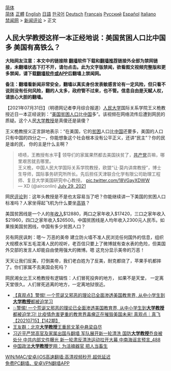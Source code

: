  <!-- 面包屑导航 --> <div class="breadcrumb"><!-- GTranslate: https://gtranslate.io/ -->  <div class="switcher notranslate">  <div class="selected">  <a href="#" onclick="return false;"> 简体</a>  </div>  <div class="option">  <a href="https://www.bannedbook.org" onclick="doGTranslate('zh-CN|zh-CN');jQuery('div.switcher div.selected a').html(jQuery(this).html());return false;" title="简体中文" class="nturl selected"> 简体</a>  <a href="https://www.bannedbook.org/zh-tw/" onclick="doGTranslate('zh-CN|zh-TW');jQuery('div.switcher div.selected a').html(jQuery(this).html());return false;" title="繁體中文" class="nturl"> 正體</a>  <a href="https://www.bannedbook.org/en/" onclick="doGTranslate('zh-CN|en');jQuery('div.switcher div.selected a').html(jQuery(this).html());return false;" title="English" class="nturl"> English</a>  <a href="https://www.bannedbook.org/ja/" onclick="doGTranslate('zh-CN|ja');jQuery('div.switcher div.selected a').html(jQuery(this).html());return false;" title="日本語" class="nturl"> 日語</a>  <a href="https://www.bannedbook.org/ko/" onclick="doGTranslate('zh-CN|ko');jQuery('div.switcher div.selected a').html(jQuery(this).html());return false;" title="한국어" class="nturl"> 한국어</a>  <a href="https://www.bannedbook.org/de/" onclick="doGTranslate('zh-CN|de');jQuery('div.switcher div.selected a').html(jQuery(this).html());return false;" title="Deutsch" class="nturl"> Deutsch</a>  <a href="https://www.bannedbook.org/fr/" onclick="doGTranslate('zh-CN|fr');jQuery('div.switcher div.selected a').html(jQuery(this).html());return false;" title="Français" class="nturl"> Français</a>  <a href="https://www.bannedbook.org/ru/" onclick="doGTranslate('zh-CN|ru');jQuery('div.switcher div.selected a').html(jQuery(this).html());return false;" title="Русский" class="nturl"> Русский</a>  <a href="https://www.bannedbook.org/es/" onclick="doGTranslate('zh-CN|es');jQuery('div.switcher div.selected a').html(jQuery(this).html());return false;" title="Español" class="nturl"> Español</a>  <a href="https://www.bannedbook.org/it/" onclick="doGTranslate('zh-CN|it');jQuery('div.switcher div.selected a').html(jQuery(this).html());return false;" title="Italiano" class="nturl"> Italiano</a>  </div>  </div>      <div class='breadcrumb-sub'><!-- Breadcrumb NavXT 6.3.0 --> <a href="https://www.bannedbook.org/" class="home">禁闻网</a> &gt; <a href="https://www.bannedbook.org/bnews/comments/" class="category">新闻评论</a> &gt; 正文</div></div><h2>人民大学教授这样一本正经地说：美国贫困人口比中国多 美国有高铁么？</h2> <p class="notice"><b>大陆网友注意：本文中的链接除 <a href="https://github.com/bannedbook/fanqiang" >翻墙</a>软件下载和<a href="https://github.com/killgcd/justmysocks/blob/master/README.md">翻墙推荐</a>链接外全部为禁网链接，未翻墙状态下打不开，请勿点击。此为文字版禁闻，欲看图文视频完整版和更多禁闻，请下载<a href="https://github.com/bannedbook/fanqiang">翻墙软件或APP</a>后翻墙上禁闻网。</p><p>备注：翻墙看新闻非常安全，翻墙以真实身份发表敏感言论有一定风险，但只看不说则没有任何风险，翻的人太多，政府管不过来，也不管。信息自由是天赋人权，请放心大胆的翻墙。</b></p>  <div class="entry"> <p>              <a href="https://i1.wp.com/upload-images-bucket-v64rleca837do.s3.eu-west-1.amazonaws.com/wp-content/uploads/2021/07/31185301/1-2.png?fit=466%2C580&#038;ssl=1" data-caption=""></a>                            </p> <p>【2021年07月31日】（明德网记者李月综合报道）<a href="https://www.bannedbook.org/bnews/tag/%e4%ba%ba%e6%b0%91%e5%a4%a7%e5%ad%a6/" class="st_tag internal_tag" rel="tag" title="标签 人民大学 下的日志">人民大学</a>国际关系学院王义桅教授近日一本正经说到：“<a href="https://www.bannedbook.org/bnews/tag/%e7%be%8e%e5%9b%bd/" class="st_tag internal_tag" rel="tag" title="标签 美国 下的日志">美国</a><a href="https://www.bannedbook.org/bnews/tag/%E8%B4%AB%E5%9B%B0%E4%BA%BA%E5%8F%A3/" class="st_tag internal_tag" rel="tag" title="标签 贫困人口 下的日志">贫困人口</a>比<span class='wp_keywordlink_affiliate'><a href="https://www.bannedbook.org/" title="中国" target="_blank">中国</a></span>多”。该视频在网络流传后遭到网民的质疑。这个人民<a href="https://www.bannedbook.org/bnews/tag/%E5%A4%A7%E5%AD%A6%E6%95%99%E6%8E%88/" class="st_tag internal_tag" rel="tag" title="标签 大学教授 下的日志">大学教授</a>是真傻还是装傻？</p>  <p>王义桅教授义正言辞地表示：“在美国，它的<a href="https://www.bannedbook.org/bnews/tag/%E8%B4%AB%E5%9B%B0/" class="st_tag internal_tag" rel="tag" title="标签 贫困 下的日志">贫困</a>人口比<a href="https://www.bannedbook.org/bnews/tag/%E4%B8%AD%E5%9B%BD/" class="st_tag internal_tag" rel="tag" title="标签 中国 下的日志">中国</a>还要多，美国的人口只有中国的四分之一，你能想象这个社会根本没有公平正义，还讲“民主”？你的民是谁的民， 你的主是什么主啊？</p> <blockquote class="twitter-tweet" data-width="550" data-dnt="true"> 啧啧，王教授有水平🤣 领导们的家属果然都去美国扶贫了，<a href="https://www.bannedbook.org/bnews/tag/%e5%85%b1%e4%ba%a7%e5%85%9a/" class="st_tag internal_tag" rel="tag" title="标签 共产党 下的日志">共产党</a>员嘛，哪里艰苦就去哪里。<br />王义桅，中国人民大学国际关系学院教授，欧盟“让·莫内讲席教授”，博士生导师，国际事务研究所所长。先后担任天津联合化学有限公司助理工程师、复旦大学美国研究中心教授。 <a href="https://t.co/18VGayXDWW">pic.twitter.com/18VGayXDWW</a><br/> &mdash; XD (@airconlin) <a href="https://twitter.com/airconlin/status/1420791048054272000?ref_src=twsrc%5Etfw">July 29, 2021</a><br/> </blockquote> <p>网民<span class='wp_keywordlink_affiliate'><a href="https://www.bannedbook.org/bnews/comments/" title="新闻评论" target="_blank">评论</a></span>到：这年头教授是不是也太容易当了吧？你能继续讲一下美国的贫困人口标准吗？人家坐得起飞机为什么要坐<a href="https://www.bannedbook.org/bnews/tag/%e9%ab%98%e9%93%81/" class="st_tag internal_tag" rel="tag" title="标签 高铁 下的日志">高铁</a>？</p>  <p>美国贫困线是一个人的<a href="https://www.bannedbook.org/bnews/tag/%E5%B9%B4%E6%94%B6%E5%85%A5/" class="st_tag internal_tag" rel="tag" title="标签 年收入 下的日志">年收入</a>$12880，两口之家年收入$17420，三口之家年收入$21960，四口之家年收入$26500。中国贫困线是人均年收入2300元人民币。如果按美国贫困线，中国有多少贫困人口？</p> <p>另有网民讽刺：嗯～ 万恶的美帝 建立防火墙不准人民浏览任何国外的信息，组织大规模水军五毛混淆人民的视听，老百信只要上了微博就有查水表的危险，但美国外交部的发言人却能自由使用强大的微博。嗯 这充分显示美帝的万恶！</p>  <p>天天让我们反美，打倒美帝，我们老白姓为了反美，耐克都烧了，苹果手机都摔了。你们家属不去美国会死吗？</p> <p>网民湘女比王义桅教授有逻辑性：人们冒死投奔的地方， 如果不是天堂， 一定离天堂很久。人们冒死逃离的地方，一定离地狱很近。</p>  <ul class='op-related-articles' title='相关阅读'> <li><a href='https://www.bannedbook.org/bnews/comments/20210719/1589702.html' target='_blank'>【真观点】警惕! 一个荒诞又邪恶的理论已全面渗透美国教育界, 从中小学生到<b>大学教授</b>都被迫学习</a></li> <li><a href='https://www.bannedbook.org/bnews/bannedvideo/20210715/1587825.html' target='_blank'>💥警惕! 一个荒诞又邪恶的理论已全面渗透美国教育界, 从中小学生到<b>大学教授</b>都被迫学习! 比疫情危害更重的教育界毒瘤正在摧毁美国未来! 真观点｜真飞【20210715】【142期】</a></li> <li><a href='https://www.bannedbook.org/bnews/lifebaike/20210713/1585982.html' target='_blank'>王友群：北京<b>大学教授</b>王重民文革中悬梁自尽</a></li> <li><a href='https://www.bannedbook.org/bnews/comments/20210630/1577335.html' target='_blank'>习近平严禁高官及家属出国与翻墙 军队展开新一轮清洗 国防<b>大学教授</b>乔良被处分 中共内部文件曝光 新一轮肃反清洗运动拉开大幕 中南海谣言预言_488</a></li> <li><a href='https://www.bannedbook.org/bnews/bannedvideo/20210629/1576355.html' target='_blank'>中国政法<b>大学教授</b>罗翔：为活摘器官 把人当畜生</a></li> </ul> <p class="texttj"> <a href="https://github.com/bannedbook/fanqiang/wiki/V2ray%E6%9C%BA%E5%9C%BA" target="_blank">WIN/MAC/安卓/iOS高速翻墙:高清视频秒开,超低延迟</a><br/> <a href="https://github.com/bannedbook/fanqiang/wiki/%E7%A6%81%E9%97%BB%E7%BD%91%E5%AE%89%E5%8D%93%E7%BF%BB%E5%A2%99%E6%96%B0%E9%97%BBAPP" target="_blank">免费PC翻墙、安卓VPN翻墙APP</a></p><p>&nbsp;</p><a name='sharetosocial'></a>  <div style="margin-bottom:5px;padding-bottom:5px;clear:both"> <div id="archive-pix-1" class="banner-ads"> <!-- AuctionX Display platform tag START --> <div id="26318x728x90x621x_ADSLOT2" clicktrack="%%CLICK_URL_ESC%%"></div> <!-- AuctionX Display platform tag END --> </div> <div id="archive-pix-2" class="banner-ads"> <!-- AuctionX Display platform tag START --> <div id="26315x300x250x621x_ADSLOT2" clicktrack="%%CLICK_URL_ESC%%"></div> <!-- AuctionX Display platform tag END --> </div> </div>  <div id="archive-pix-1" class="banner-ads"> <!-- AuctionX Display platform tag START --> <div id="26318x728x90x621x_ADSLOT3" clicktrack="%%CLICK_URL_ESC%%"></div> <!-- AuctionX Display platform tag END --> </div> </div><!--END ENTRY--> 